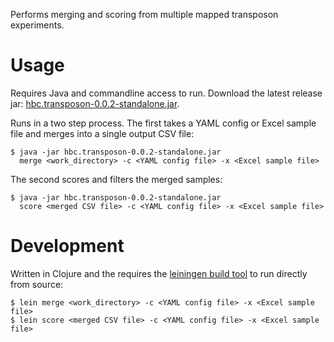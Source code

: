 Performs merging and scoring from multiple mapped transposon experiments.

# Usage

Requires Java and commandline access to run. Download the latest release jar:
[hbc.transposon-0.0.2-standalone.jar][2].

Runs in a two step process. The first takes a YAML config or Excel sample file
and merges into a single output CSV file:

    $ java -jar hbc.transposon-0.0.2-standalone.jar 
      merge <work_directory> -c <YAML config file> -x <Excel sample file>
    
The second scores and filters the merged samples:
    
    $ java -jar hbc.transposon-0.0.2-standalone.jar 
      score <merged CSV file> -c <YAML config file> -x <Excel sample file>

# Development

Written in Clojure and the requires the [leiningen build tool][1] to run
directly from source:

    $ lein merge <work_directory> -c <YAML config file> -x <Excel sample file>
    $ lein score <merged CSV file> -c <YAML config file> -x <Excel sample file>

[1]: https://github.com/technomancy/leiningen
[2]: https://s3.amazonaws.com/chapmanb/hbc.transposon/hbc.transposon-0.0.2-standalone.jar
